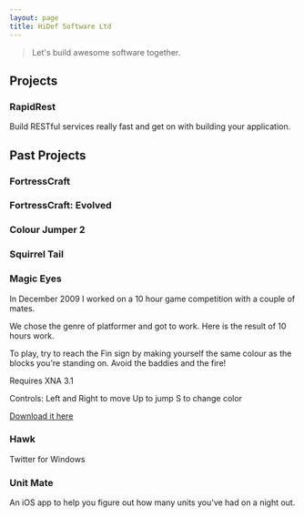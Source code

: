 ```yaml
---
layout: page
title: HiDef Software Ltd
---
```

> Let's build awesome software together.

## Projects

### RapidRest

Build RESTful services really fast and get on with building your application.

## Past Projects

### FortressCraft

### FortressCraft: Evolved

### Colour Jumper 2

### Squirrel Tail

### Magic Eyes 

In December 2009 I worked on a 10 hour game competition with a couple of mates.

We chose the genre of platformer and got to work. Here is the result of 10 hours work.

To play, try to reach the Fin sign by making yourself the same colour as the blocks you're standing on. Avoid the baddies and the fire!

Requires XNA 3.1

Controls:
Left and Right to move
Up to jump
S to change color
 
[Download it here](http://dl.dropbox.com/u/32876894/Magic%20Eyes.zip)

### Hawk

Twitter for Windows

### Unit Mate

An iOS app to help you figure out how many units you've had on a night out.

